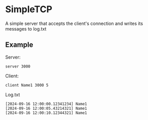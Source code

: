 # SimpleTCP

A simple server that accepts the client's connection and writes its messages to log.txt

## Example

Server:

```
server 3000
```

Client:

```
client Name1 3000 5
```

Log.txt

```
[2024-09-16 12:00:00.12341234] Name1
[2024-09-16 12:00:05.43214321] Name1
[2024-09-16 12:00:10.12344321] Name1
```
